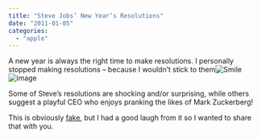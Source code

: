 ```yaml
---
title: "Steve Jobs’ New Year’s Resolutions"
date: "2011-01-05"
categories: 
  - "apple"
---
```


A new year is always the right time to make resolutions. I personally stopped making resolutions – because I wouldn’t stick to them![Smile](images/image%5B4%5D.png)![image](http://lh3.ggpht.com/_40bmzDo_mBs/TSQafVQR4EI/AAAAAAAABsg/yd-Bpaho0VE/image_thumb%5B2%5D.png?imgmax=800 "image")

Some of Steve’s resolutions are shocking and/or surprising, while others suggest a playful CEO who enjoys pranking the likes of Mark Zuckerberg!

This is obviously [fake](http://scoopertino.com/steve-jobs-new-years-resolutions-found-on-starbucks-napkin/), but I had a good laugh from it so I wanted to share that with you.
